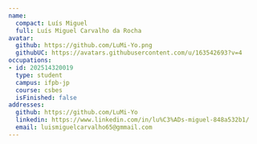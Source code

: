 ```yaml
---
name:
  compact: Luís Miguel
  full: Luís Miguel Carvalho da Rocha
avatar:
  github: https://github.com/LuMi-Yo.png
  githubUC: https://avatars.githubusercontent.com/u/163542693?v=4
occupations:
- id: 202514320019
  type: student
  campus: ifpb-jp
  course: csbes
  isFinished: false
addresses:
  github: https://github.com/LuMi-Yo
  linkedin: https://www.linkedin.com/in/lu%C3%ADs-miguel-848a532b1/
  email: luismiguelcarvalho65@gmmail.com
---
```

